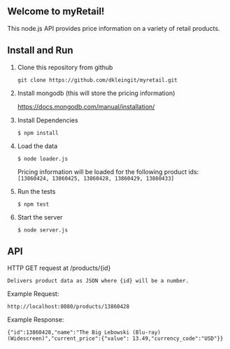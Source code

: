 ## Welcome to myRetail!

This node.js API provides price information on a variety of retail products.

## Install and Run

1. Clone this repository from github

    ```git clone https://github.com/dkleingit/myretail.git```

2. Install mongodb (this will store the pricing information)

    https://docs.mongodb.com/manual/installation/

3. Install Dependencies

    ```$ npm install```
    
4. Load the data

    ```$ node loader.js```
    
    Pricing information will be loaded for the following product ids:
    ```[13860424, 13860425, 13860428, 13860429, 13860433]```
    
5. Run the tests

    ```$ npm test```
    
6. Start the server

    ```$ node server.js```
    

## API

HTTP GET request at /products/{id}
    
    Delivers product data as JSON where {id} will be a number.
    
Example Request:

    http://localhost:8080/products/13860428

Example Response:

    {"id":13860428,"name":"The Big Lebowski (Blu-ray) (Widescreen)","current_price":{"value": 13.49,"currency_code":"USD"}}

